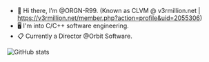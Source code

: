 - 👋 Hi there, I’m @ORGN-R99. (Known as CLVM @ v3rmillion.net | https://v3rmillion.net/member.php?action=profile&uid=2055306)
- 🖥️ I'm into C/C++ software engineering. 
- 📋 Currently a Director @Orbit Software.

![GitHub stats](https://github-readme-stats.vercel.app/api?username=ORGN-R99&show_icons=true&theme=radical&count_private=true&border_radius=6)

<!---
ORGN-R99/ORGN-R99 is a ✨ special ✨ repository because its `README.md` (this file) appears on your GitHub profile.
You can click the Preview link to take a look at your changes.
--->
